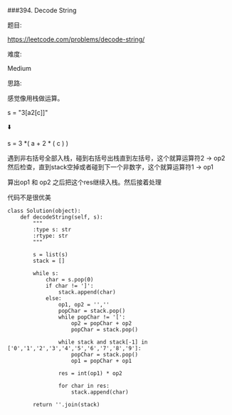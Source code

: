 ###394. Decode String


题目:

<https://leetcode.com/problems/decode-string/>


难度:

Medium


思路:

感觉像用栈做运算。

s = "3[a2[c]]"

⬇️

s = 3 *( a + 2 * ( c ) )


遇到非右括号全部入栈，碰到右括号出栈直到左括号，这个就算运算符2 → op2
然后检查，直到stack空掉或者碰到下一个非数字，这个就算运算符1 → op1

算出op1 和 op2 之后把这个res继续入栈。然后接着处理


代码不是很优美




```
class Solution(object):
    def decodeString(self, s):
        """
        :type s: str
        :rtype: str
        """

        s = list(s)
        stack = []

        while s:
        	char = s.pop(0)
        	if char != ']':
        		stack.append(char)
        	else:
        		op1, op2 = '',''
        		popChar = stack.pop()
        		while popChar != '[':
        			op2 = popChar + op2
        			popChar = stack.pop()

        		while stack and stack[-1] in ['0','1','2','3','4','5','6','7','8','9']:
        			popChar = stack.pop()
        			op1 = popChar + op1

        		res = int(op1) * op2

        		for char in res:
        			stack.append(char)

        return ''.join(stack)
```


